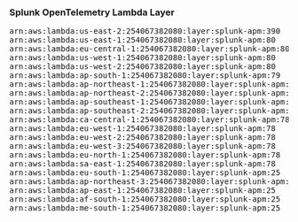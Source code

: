 <h3>Splunk OpenTelemetry Lambda Layer</h3>

<pre>
arn:aws:lambda:us-east-2:254067382080:layer:splunk-apm:390
arn:aws:lambda:us-east-1:254067382080:layer:splunk-apm:80
arn:aws:lambda:eu-central-1:254067382080:layer:splunk-apm:80
arn:aws:lambda:us-west-1:254067382080:layer:splunk-apm:80
arn:aws:lambda:us-west-2:254067382080:layer:splunk-apm:80
arn:aws:lambda:ap-south-1:254067382080:layer:splunk-apm:79
arn:aws:lambda:ap-northeast-1:254067382080:layer:splunk-apm:79
arn:aws:lambda:ap-northeast-2:254067382080:layer:splunk-apm:79
arn:aws:lambda:ap-southeast-1:254067382080:layer:splunk-apm:79
arn:aws:lambda:ap-southeast-2:254067382080:layer:splunk-apm:78
arn:aws:lambda:ca-central-1:254067382080:layer:splunk-apm:78
arn:aws:lambda:eu-west-1:254067382080:layer:splunk-apm:78
arn:aws:lambda:eu-west-2:254067382080:layer:splunk-apm:78
arn:aws:lambda:eu-west-3:254067382080:layer:splunk-apm:78
arn:aws:lambda:eu-north-1:254067382080:layer:splunk-apm:78
arn:aws:lambda:sa-east-1:254067382080:layer:splunk-apm:78
arn:aws:lambda:eu-south-1:254067382080:layer:splunk-apm:25
arn:aws:lambda:ap-northeast-3:254067382080:layer:splunk-apm:25
arn:aws:lambda:ap-east-1:254067382080:layer:splunk-apm:25
arn:aws:lambda:af-south-1:254067382080:layer:splunk-apm:25
arn:aws:lambda:me-south-1:254067382080:layer:splunk-apm:25
</pre>